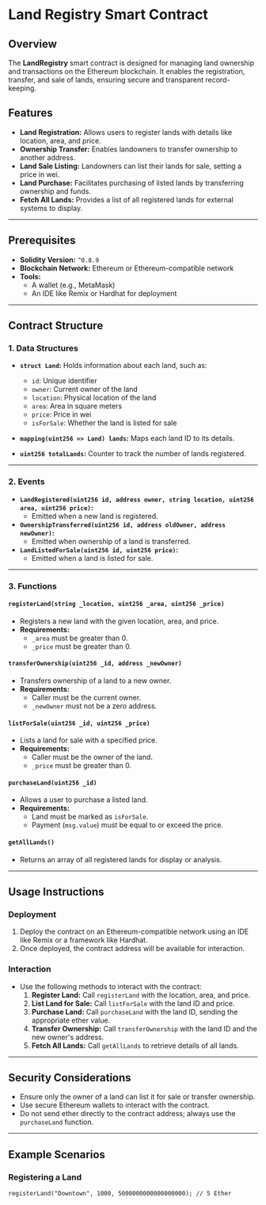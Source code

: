 # Land Registry Smart Contract

## Overview

The **LandRegistry** smart contract is designed for managing land ownership and transactions on the Ethereum blockchain. It enables the registration, transfer, and sale of lands, ensuring secure and transparent record-keeping. 

## Features

- **Land Registration:** Allows users to register lands with details like location, area, and price.
- **Ownership Transfer:** Enables landowners to transfer ownership to another address.
- **Land Sale Listing:** Landowners can list their lands for sale, setting a price in wei.
- **Land Purchase:** Facilitates purchasing of listed lands by transferring ownership and funds.
- **Fetch All Lands:** Provides a list of all registered lands for external systems to display.

---

## Prerequisites

- **Solidity Version:** `^0.8.9`
- **Blockchain Network:** Ethereum or Ethereum-compatible network
- **Tools:** 
  - A wallet (e.g., MetaMask)
  - An IDE like Remix or Hardhat for deployment

---

## Contract Structure

### 1. **Data Structures**
- **`struct Land`:** Holds information about each land, such as:
  - `id`: Unique identifier
  - `owner`: Current owner of the land
  - `location`: Physical location of the land
  - `area`: Area in square meters
  - `price`: Price in wei
  - `isForSale`: Whether the land is listed for sale

- **`mapping(uint256 => Land) lands`:** Maps each land ID to its details.

- **`uint256 totalLands`:** Counter to track the number of lands registered.

---

### 2. **Events**
- **`LandRegistered(uint256 id, address owner, string location, uint256 area, uint256 price)`:**
  - Emitted when a new land is registered.
- **`OwnershipTransferred(uint256 id, address oldOwner, address newOwner)`:**
  - Emitted when ownership of a land is transferred.
- **`LandListedForSale(uint256 id, uint256 price)`:**
  - Emitted when a land is listed for sale.

---

### 3. **Functions**
#### **`registerLand(string _location, uint256 _area, uint256 _price)`**
- Registers a new land with the given location, area, and price.
- **Requirements:**
  - `_area` must be greater than 0.
  - `_price` must be greater than 0.

#### **`transferOwnership(uint256 _id, address _newOwner)`**
- Transfers ownership of a land to a new owner.
- **Requirements:**
  - Caller must be the current owner.
  - `_newOwner` must not be a zero address.

#### **`listForSale(uint256 _id, uint256 _price)`**
- Lists a land for sale with a specified price.
- **Requirements:**
  - Caller must be the owner of the land.
  - `_price` must be greater than 0.

#### **`purchaseLand(uint256 _id)`**
- Allows a user to purchase a listed land.
- **Requirements:**
  - Land must be marked as `isForSale`.
  - Payment (`msg.value`) must be equal to or exceed the price.

#### **`getAllLands()`**
- Returns an array of all registered lands for display or analysis.

---

## Usage Instructions

### Deployment
1. Deploy the contract on an Ethereum-compatible network using an IDE like Remix or a framework like Hardhat.
2. Once deployed, the contract address will be available for interaction.

### Interaction
- Use the following methods to interact with the contract:
  1. **Register Land:**
     Call `registerLand` with the location, area, and price.
  2. **List Land for Sale:**
     Call `listForSale` with the land ID and price.
  3. **Purchase Land:**
     Call `purchaseLand` with the land ID, sending the appropriate ether value.
  4. **Transfer Ownership:**
     Call `transferOwnership` with the land ID and the new owner's address.
  5. **Fetch All Lands:**
     Call `getAllLands` to retrieve details of all lands.

---

## Security Considerations
- Ensure only the owner of a land can list it for sale or transfer ownership.
- Use secure Ethereum wallets to interact with the contract.
- Do not send ether directly to the contract address; always use the `purchaseLand` function.

---

## Example Scenarios

### Registering a Land
```solidity
registerLand("Downtown", 1000, 5000000000000000000); // 5 Ether
